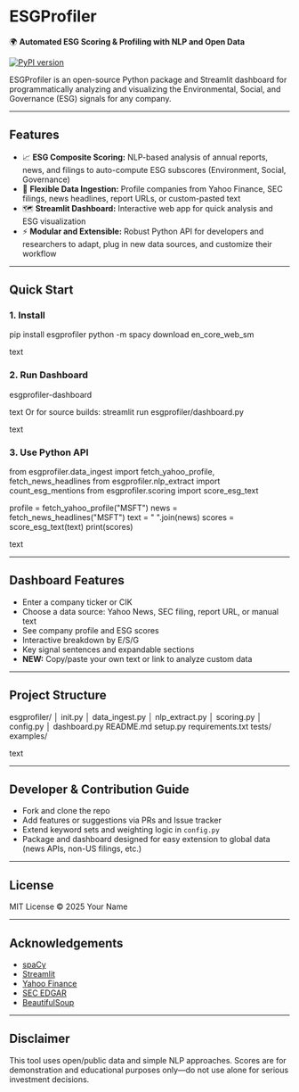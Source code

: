 # ESGProfiler

🌍 **Automated ESG Scoring & Profiling with NLP and Open Data**

[![PyPI version](https://badge.fury.io/py/esgprofiler.svg)](https://pypi.org/project/esgprofiler/)

ESGProfiler is an open-source Python package and Streamlit dashboard for programmatically analyzing and visualizing the Environmental, Social, and Governance (ESG) signals for any company.

---

## Features

- 📈 **ESG Composite Scoring:** NLP-based analysis of annual reports, news, and filings to auto-compute ESG subscores (Environment, Social, Governance)
- 📰 **Flexible Data Ingestion:** Profile companies from Yahoo Finance, SEC filings, news headlines, report URLs, or custom-pasted text
- 🗺 **Streamlit Dashboard:** Interactive web app for quick analysis and ESG visualization
- ⚡ **Modular and Extensible:** Robust Python API for developers and researchers to adapt, plug in new data sources, and customize their workflow

---

## Quick Start

### 1. Install

pip install esgprofiler
python -m spacy download en_core_web_sm

text

### 2. Run Dashboard

esgprofiler-dashboard

text
Or for source builds:
streamlit run esgprofiler/dashboard.py

text

### 3. Use Python API

from esgprofiler.data_ingest import fetch_yahoo_profile, fetch_news_headlines
from esgprofiler.nlp_extract import count_esg_mentions
from esgprofiler.scoring import score_esg_text

profile = fetch_yahoo_profile("MSFT")
news = fetch_news_headlines("MSFT")
text = " ".join(news)
scores = score_esg_text(text)
print(scores)

text

---

## Dashboard Features

- Enter a company ticker or CIK
- Choose a data source: Yahoo News, SEC filing, report URL, or manual text
- See company profile and ESG scores
- Interactive breakdown by E/S/G
- Key signal sentences and expandable sections
- **NEW:** Copy/paste your own text or link to analyze custom data

---

## Project Structure

esgprofiler/
│ init.py
│ data_ingest.py
│ nlp_extract.py
│ scoring.py
│ config.py
│ dashboard.py
README.md
setup.py
requirements.txt
tests/
examples/

text

---

## Developer & Contribution Guide

- Fork and clone the repo
- Add features or suggestions via PRs and Issue tracker
- Extend keyword sets and weighting logic in `config.py`
- Package and dashboard designed for easy extension to global data (news APIs, non-US filings, etc.)

---

## License

MIT License © 2025 Your Name

---

## Acknowledgements

- [spaCy](https://spacy.io/)
- [Streamlit](https://streamlit.io/)
- [Yahoo Finance](https://finance.yahoo.com/)
- [SEC EDGAR](https://www.sec.gov/edgar.shtml)
- [BeautifulSoup](https://www.crummy.com/software/BeautifulSoup/)

---

## Disclaimer

This tool uses open/public data and simple NLP approaches. Scores are for demonstration and educational purposes only—do not use alone for serious investment decisions.